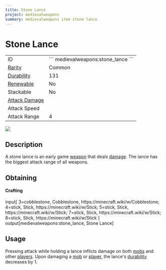 ```yaml
---
title: Stone Lance
project: medievalweapons
summary: medievalweapons item stone lance
---
```

# Stone Lance
<div class="main_table">
<div class="left_main_table">
<table class="left_table">
    <tbody>
        <tr>
            <td class="first-column">ID</td>
            <td class="second-column">
            ```
            medievalweapons:stone_lance
            ```
            </td>
        </tr>
        <tr id="linear-top">
            <td class="first-column"><a href="https://minecraft.wiki/w/Rarity" target="_blank">Rarity</a></td>
            <td class="second-column">Common</td>
        </tr>
        <tr id="linear-top">
            <td class="first-column"><a href="https://minecraft.wiki/w/Durability" target="_blank">Durability</a></td>
            <td class="second-column">131</td>
        </tr>
        <tr id="linear-top">
            <td class="first-column"><a href="https://minecraft.wiki/w/Renewable_resource" target="_blank">Renewable</a></td>
            <td class="second-column">No</td>
        </tr>
        <tr id="linear-top">
            <td class="first-column">Stackable</td>
            <td class="second-column">No</td>
        </tr>
        <tr id="linear-top">
            <td class="first-column"><a href="https://minecraft.wiki/w/Damage" target="_blank">Attack Damage</a></td>
            <td class="second-column icon-element" icon-count="5" icon-id="melee" icon-exclusive></td>
        </tr>
        <tr id="linear-top">
            <td class="first-column">Attack Speed</td>
            <td class="second-column icon-element" icon-count="0.8" icon-id="melee_speed" icon-exclusive></td>
        </tr>
        <tr id="linear-top">
            <td class="first-column">Attack Range</td>
            <td class="second-column">4</td>
        </tr>
    </tbody>
</table>
</div>
    <img src="/wiki/assets/medievalweapons/items/stone_lance.png" loading="lazy" class="right_img_table"/>
</div>

## Description
A stone lance is an early game [weapon](https://minecraft.wiki/w/Weapon) that deals [damage](https://minecraft.wiki/w/Damage). The lance has the biggest attack range of all weapons.

## Obtaining
#### Crafting
<div id="crafting-table">
<div class="crafting-element" crafting-type="vanilla_crafting">
input[
    3=cobblestone, Cobblestone, https://minecraft.wiki/w/Cobblestone;
    4=stick, Stick, https://minecraft.wiki/w/Stick;
    5=stick, Stick, https://minecraft.wiki/w/Stick;
    7=stick, Stick, https://minecraft.wiki/w/Stick;
    8=stick, Stick, https://minecraft.wiki/w/Stick
]
output[medievalweapons:stone_lance, Stone Lance]
</div>
</div>

## Usage
Pressing attack while holding a lance inflicts damage on both [mobs](https://minecraft.wiki/w/Mob) and other [players](https://minecraft.wiki/w/Player). Upon damaging a [mob](https://minecraft.wiki/w/Mob) or [player](https://minecraft.wiki/w/Player), the lance's [durability](https://minecraft.wiki/w/Durability) decreases by 1.
